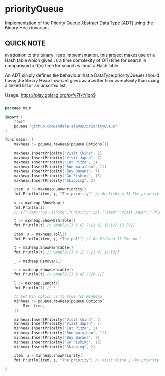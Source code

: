 # priorityQueue

Implementation of the Priority Queue Abstract Data Type (ADT) using the Binary Heap Invariant.

## QUICK NOTE

In addition to the Binary Heap Implementation, this project makes use of a Hash table which gives us a time complexity
of O(1) time for search in comparison to 0(n) time for search without a Hash table.

An ADT simply defines the behaviour that a DataType(priorityQueue) should have; the Binary Heap Invariant gives
us a better time complexity than using a linked list or an unsorted list.

Usage: <https://play.golang.org/p/fv7fktYiqn9>

```go

package main

import (
    "fmt"
    pqueue "github.com/andela-sjames/priorityQueue"
)

func main() {
    maxheap := pqueue.NewHeap(pqueue.Options{})

    maxheap.InsertPriority("Visit China", 2)
    maxheap.InsertPriority("Visit Japan", 7)
    maxheap.InsertPriority("Eat Pizza", 2)
    maxheap.InsertPriority("Run marathon", 11)
    maxheap.InsertPriority("Buy Banana", 7)
    maxheap.InsertPriority("Go Fishing", 13)
    maxheap.InsertPriority("Skipping", 2)

    item, p := maxheap.ShowPriority()
    fmt.Println(item, p, "The priority") // Go Fishing 13 The priority

    s := maxheap.ShowHeap()
    fmt.Println(s)
    // [{"Item":"Go Fishing","Priority":13} {"Item":"Visit Japan","Priority":7} {"Item":"Run marathon","Priority":11} {"Item":"Visit China","Priority":2} {"Item":"Buy Banana","Priority":7} {"Item":"Eat Pizza","Priority":2} {"Item":"Skipping","Priority":2}]

    t := maxheap.ShowHashTable()
    fmt.Println(t) // &map[2:[3 5 6] 7:[1 4] 11:[2] 13:[0]]

    item, p = maxheap.Poll()
    fmt.Println(item, p, "The poll") // Go Fishing 13 The poll

    t = maxheap.ShowHashTable()
    fmt.Println(t) // &map[2:[3 5 2] 7:[1 4] 11:[0]]

    _ = maxheap.Remove(11)

    t = maxheap.ShowHashTable()
    fmt.Println(t) // &map[2:[3 2 4] 7:[0 1]]

    l := maxheap.Length()
    fmt.Println(l) // 5

    // Set Min option is to true for minheap
    minheap := pqueue.NewHeap(pqueue.Options{
        Min: true,
    })

    minheap.InsertPriority("Visit China", 2)
    minheap.InsertPriority("Visit Japan", 7)
    minheap.InsertPriority("Eat Pizza", 2)
    minheap.InsertPriority("Run marathon", 11)
    minheap.InsertPriority("Buy Banana", 7)
    minheap.InsertPriority("Go Fishing", 13)
    minheap.InsertPriority("Skipping", 2)

    item, p = minheap.ShowPriority()
    fmt.Println(item, p, "The priority") // Visit China 2 The priority

}
```

